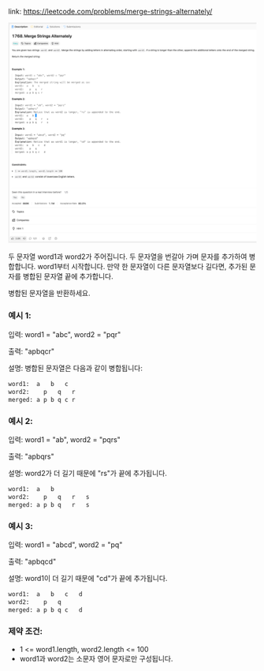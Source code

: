 link: https://leetcode.com/problems/merge-strings-alternately/

![img.png](img.png)

두 문자열 word1과 word2가 주어집니다. 두 문자열을 번갈아 가며 문자를 추가하여 병합합니다. word1부터 시작합니다. 만약 한 문자열이 다른 문자열보다 길다면, 추가된 문자를 병합된 문자열 끝에 추가합니다.

병합된 문자열을 반환하세요.

### 예시 1:

입력: word1 = "abc", word2 = "pqr"

출력: "apbqcr"

설명: 병합된 문자열은 다음과 같이 병합됩니다:
```
word1:  a   b   c
word2:    p   q   r
merged: a p b q c r
```

### 예시 2:

입력: word1 = "ab", word2 = "pqrs"

출력: "apbqrs"

설명: word2가 더 길기 때문에 "rs"가 끝에 추가됩니다.
```
word1:  a   b 
word2:    p   q   r   s
merged: a p b q   r   s
```

### 예시 3:

입력: word1 = "abcd", word2 = "pq"

출력: "apbqcd"

설명: word1이 더 길기 때문에 "cd"가 끝에 추가됩니다.
```
word1:  a   b   c   d
word2:    p   q 
merged: a p b q c   d
```

### 제약 조건:

- 1 <= word1.length, word2.length <= 100
- word1과 word2는 소문자 영어 문자로만 구성됩니다.
